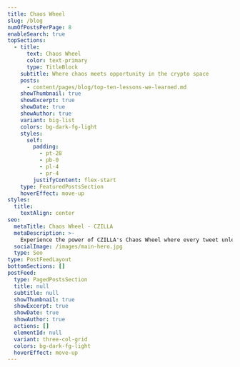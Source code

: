 ```yaml
---
title: Chaos Wheel
slug: /blog
numOfPostsPerPage: 8
enableSearch: true
topSections:
  - title:
      text: Chaos Wheel
      color: text-primary
      type: TitleBlock
    subtitle: Where chaos meets opportunity in the crypto space
    posts:
      - content/pages/blog/top-ten-lessons-we-learned.md
    showThumbnail: true
    showExcerpt: true
    showDate: true
    showAuthor: true
    variant: big-list
    colors: bg-dark-fg-light
    styles:
      self:
        padding:
          - pt-28
          - pb-0
          - pl-4
          - pr-4
        justifyContent: flex-start
    type: FeaturedPostsSection
    hoverEffect: move-up
styles:
  title:
    textAlign: center
seo:
  metaTitle: Chaos Wheel - CZILLA
  metaDescription: >-
    Experience the power of CZILLA's Chaos Wheel where every tweet unleashes burns, airdrops, and chaos in the crypto space.
  socialImage: /images/main-hero.jpg
  type: Seo
type: PostFeedLayout
bottomSections: []
postFeed:
  type: PagedPostsSection
  title: null
  subtitle: null
  showThumbnail: true
  showExcerpt: true
  showDate: true
  showAuthor: true
  actions: []
  elementId: null
  variant: three-col-grid
  colors: bg-dark-fg-light
  hoverEffect: move-up
---
```

